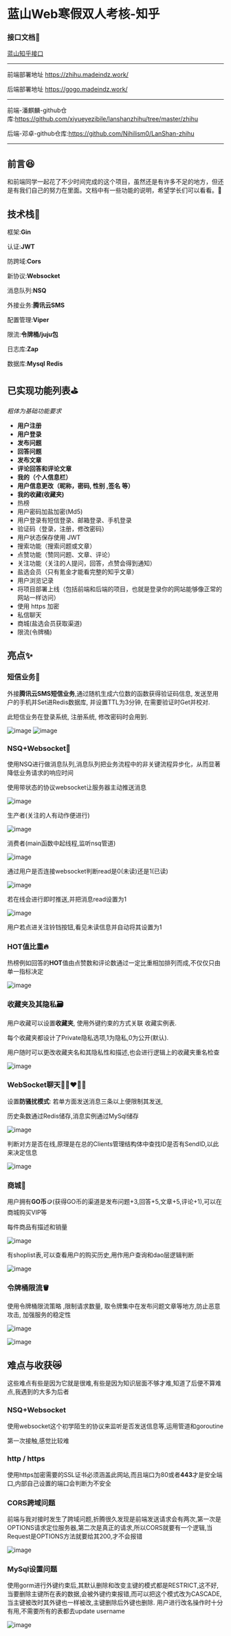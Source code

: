 # 蓝山Web寒假双人考核-知乎

### 接口文档📃

[蓝山知乎接口](https://console-docs.apipost.cn/preview/648a7969b340d643/bd974949c5b66514)

------

前端部署地址 https://zhihu.madeindz.work/

后端部署地址 https://gogo.madeindz.work/

------
前端-潘麒麟-github仓库:https://github.com/xiyueyezibile/lanshanzhihu/tree/master/zhihu

后端-邓卓-github仓库:https://github.com/Nihilism0/LanShan-zhihu

------
## 前言😆

和前端同学一起花了不少时间完成的这个项目，虽然还是有许多不足的地方，但还是有我们自己的努力在里面。文档中有一些功能的说明，希望学长们可以看看。🥰

## **技术栈**💫

框架:**Gin**

认证:**JWT**

防跨域:**Cors**

新协议:**Websocket**

消息队列:**NSQ**

外接业务:**腾讯云SMS**

配置管理:**Viper**

限流:**令牌桶/juju包**

日志库:**Zap**

数据库:**Mysql Redis**

## 已实现功能列表⛳

*粗体为基础功能要求*

- **用户注册**
- **用户登录**
- **发布问题**
- **回答问题**
- **发布文章**
- **评论回答和评论文章**
- **我的（个人信息栏）**
- **用户信息更改（昵称，密码, 性别 ,签名 等）**
- **我的收藏(收藏夹)**
- 热榜
- 用户密码加盐加密(Md5)
- 用户登录有短信登录、邮箱登录、手机登录
- 验证码（登录，注册，修改密码）
- 用户状态保存使用 JWT
- 搜索功能（搜索问题或文章）
- 点赞功能（赞同问题、文章、评论）
- 关注功能（关注的人提问，回答，点赞会得到通知）
- 盐选会员（只有氪金才能看完整的知乎文章）
- 用户浏览记录
- 将项目部署上线（包括前端和后端的项目，也就是登录你的网站能够像正常的网站一样访问）
- 使用 https 加密
- 私信聊天
- 商城(盐选会员获取渠道)
- 限流(令牌桶)

## 亮点✨

### 短信业务💌																																																																													

外接**腾讯云SMS短信业务**,通过随机生成六位数的函数获得验证码信息, 发送至用户的手机并Set进Redis数据库, 并设置TTL为3分钟, 在需要验证时Get并校对.

此短信业务在登录系统, 注册系统, 修改密码时会用到.

![image](https://user-images.githubusercontent.com/114405451/212082265-3d3cc9e0-679b-4040-8267-3c46faef6821.png)
![image](https://user-images.githubusercontent.com/114405451/212084801-f9566333-7395-404d-b9f0-c3644acb5384.png)

### NSQ+Websocket📨

使用NSQ进行做消息队列,消息队列把业务流程中的非关键流程异步化，从而显著降低业务请求的响应时间

使用带状态的协议websocket让服务器主动推送消息

![image](https://user-images.githubusercontent.com/114405451/212082327-85f20124-3561-49b1-8e44-963bbeaf1676.png)

生产者(关注的人有动作便进行)

![image](https://user-images.githubusercontent.com/114405451/212082732-9bc3c0d7-8ac8-440f-abc6-1665a54fe22d.png)

消费者(main函数中起线程,监听nsq管道)

![image](https://user-images.githubusercontent.com/114405451/212082763-7391cff5-6d88-4516-9f16-69f6f6e4ffa1.png)

通过用户是否连接websocket判断read是0(未读)还是1(已读)

![image](https://user-images.githubusercontent.com/114405451/212082804-a27c0b84-d40c-4e17-93e7-1233240e4061.png)

若在线会进行即时推送,并把消息read设置为1

![image](https://user-images.githubusercontent.com/114405451/212082854-b15b90a4-b896-4d70-98c1-be45aaf5028d.png)

用户若点进关注铃铛按钮,看见未读信息并自动将其设置为1

### HOT值比重🔥

热榜例如回答的**HOT**值由点赞数和评论数通过一定比重相加排列而成,不仅仅只由单一指标决定

![image](https://user-images.githubusercontent.com/114405451/212082894-9515b2fc-f7b1-4e43-8d16-3f4f083530cb.png)

### 收藏夹及其隐私🗃️

用户收藏可以设置**收藏夹**, 使用外键约束的方式关联 收藏实例表.

每个收藏夹都设计了Private隐私选项,1为隐私,0为公开(默认).

用户随时可以更改收藏夹名和其隐私性和描述,也会进行逻辑上的收藏夹重名检查

![image](https://user-images.githubusercontent.com/114405451/212082982-36d38534-a6e0-41b9-8d2b-b5c8e945a257.png)

### WebSocket聊天👩🏼‍❤️‍👨🏻

设置**防骚扰模式**: 若单方面发送消息三条以上便限制其发送,

历史条数通过Redis储存,消息实例通过MySql储存

![image](https://user-images.githubusercontent.com/114405451/212083020-5d175192-1a07-4d25-a8d0-5ca9d70abb2f.png)

判断对方是否在线,原理是在总的Clients管理结构体中查找ID是否有SendID,以此来决定信息

![image](https://user-images.githubusercontent.com/114405451/212083065-d9f2779f-9f28-4a7d-bccd-48486305e7c4.png)

### **商城**🏪

用户拥有**GO币**🪙(获得GO币的渠道是发布问题+3,回答+5,文章+5,评论+1),可以在商城购买VIP等

每件商品有描述和销量

![image](https://user-images.githubusercontent.com/114405451/212083145-0ed33609-4b43-4a56-9748-952cdf909d64.png)

有shoplist表,可以查看用户的购买历史,用作用户查询和dao层逻辑判断

![image](https://user-images.githubusercontent.com/114405451/212083167-c1edec72-76c7-4f26-82ef-9dde12909ea5.png)

### 令牌桶限流🪣

使用令牌桶限流策略 ,限制请求数量, 取令牌集中在发布问题文章等地方,防止恶意攻击, 加强服务的稳定性

![image](https://user-images.githubusercontent.com/114405451/212083204-6f586210-064b-4a55-a31c-35490b58e6d9.png)

![image](https://user-images.githubusercontent.com/114405451/212083226-070bbcfe-3d2b-4aab-95f6-d5d56ab5352e.png)

## 难点与收获😿

这些难点有些是因为它就是很难,有些是因为知识层面不够才难,知道了后便不算难点,我遇到的大多为后者

### NSQ+Websocket

使用websocket这个初学陌生的协议来监听是否发送信息等,运用管道和goroutine

第一次接触,感觉比较难

### http / https

使用https加密需要的SSL证书必须涵盖此网站,而且端口为80或者**443**才是安全端口,内部自己设置的端口会判断为不安全

### CORS跨域问题

前端与我对接时发生了跨域问题,折腾很久发现是前端发送请求会有两次,第一次是OPTIONS请求定位服务器,第二次是真正的请求,所以CORS就要有一个逻辑,当Request是OPTIONS方法就要给其200,才不会报错

![image](https://user-images.githubusercontent.com/114405451/212083284-3ae09f4c-1710-4219-89ba-ae8d24d0e86f.png)

### MySql设置问题

使用gorm进行外键约束后,其默认删除和改变主键的模式都是RESTRICT,这不好,当要删除主键所在表的数据,会被外键约束报错,而可以把这个模式改为CASCADE,当主键被改时其外键也一样被改,主键删除后外键也删除. 用户进行改名操作时十分有用,不需要所有的表都去update username

![image](https://user-images.githubusercontent.com/114405451/212083309-11f7d41b-e815-42e6-989c-feb0ade36154.png)



